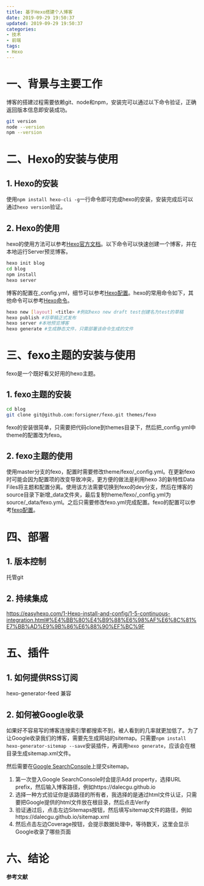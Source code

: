 ```yaml
---
title: 基于Hexo搭建个人博客
date: 2019-09-29 19:50:37
updated: 2019-09-29 19:50:37
categories:
- 技术
- 前端
tags:
- Hexo
---
```


# 一、背景与主要工作

博客的搭建过程需要依赖git、node和npm，安装完可以通过以下命令验证，正确返回版本信息即安装成功。

```sh
git version
node --version
npm --version
```

# 二、Hexo的安装与使用

## 1. Hexo的安装

使用`npm install hexo-cli -g`一行命令即可完成hexo的安装，安装完成后可以通过`hexo version`验证。

## 2. Hexo的使用

hexo的使用方法可以参考[Hexo官方文档](https://hexo.io)。以下命令可以快速创建一个博客，并在本地运行Server预览博客。

```sh
hexo init blog
cd blog
npm install
hexo server
```

博客的配置在_config.yml，细节可以参考[Hexo配置](https://hexo.io/docs/configuration)。hexo的常用命令如下，其他命令可以参考[Hexo命令](https://hexo.io/docs/commands)。

```sh
hexo new [layout] <title> #例如hexo new draft test创建名为test的草稿
hexo publish #将草稿正式发布
hexo server #本地预览博客
hexo generate #生成静态文件，只需部署该命令生成的文件
```

# 三、fexo主题的安装与使用

fexo是一个既好看又好用的hexo主题。

## 1. fexo主题的安装

```sh
cd blog
git clone git@github.com:forsigner/fexo.git themes/fexo
```

fexo的安装很简单，只需要把代码clone到themes目录下，然后把_config.yml中theme的配置改为fexo。

## 2. fexo主题的使用

使用master分支的fexo，配置时需要修改theme/fexo/_config.yml。在更新fexo时可能会因为配置项的改变导致冲突，更方便的做法是利用hexo 3的新特性Data Files将主题和配置分离。使用该方法需要切换到fexo的dev分支，然后在博客的source目录下新增_data文件夹，最后复制theme/fexo/_config.yml为source/_data/fexo.yml。之后只需要修改fexo.yml完成配置。fexo的配置可以参考[fexo配置](http://forsigner.com/2016/03/10/fexo-doc-zh-cn/)。

# 四、部署

## 1. 版本控制

托管git

## 2. 持续集成

https://easyhexo.com/1-Hexo-install-and-config/1-5-continuous-integration.html#%E4%BB%80%E4%B9%88%E6%98%AF%E6%8C%81%E7%BB%AD%E9%9B%86%E6%88%90%EF%BC%9F

# 五、插件

## 1. 如何提供RSS订阅

hexo-generator-feed
兼容

## 2. 如何被Google收录

如果好不容易写的博客连搜索引擎都搜索不到，被人看到的几率就更加低了。为了让Google收录我们的博客，需要先生成网站的sitemap。只需要`npm install hexo-generator-sitemap --save`安装插件，再调用`hexo generate`，应该会在根目录生成sitemap.xml文件。

然后需要在[Google SearchConsole](https://search.google.com/search-console/index)上提交sitemap。
1. 第一次登入Google SearchConsole时会提示Add property，选择URL prefix，然后输入博客路径，例如https://dalecgu.github.io
2. 选择一种方式验证你是该路径的所有者，我选择的是通过html文件认证，只需要把Google提供的html文件放在根目录，然后点击Verify
3. 验证通过后，点击左边Sitemaps按钮，然后填写sitemap文件的路径，例如https://dalecgu.github.io/sitemap.xml
4. 然后点击左边Coverage按钮，会提示数据处理中，等待数天，这里会显示Google收录了哪些页面

# 六、结论

**参考文献**